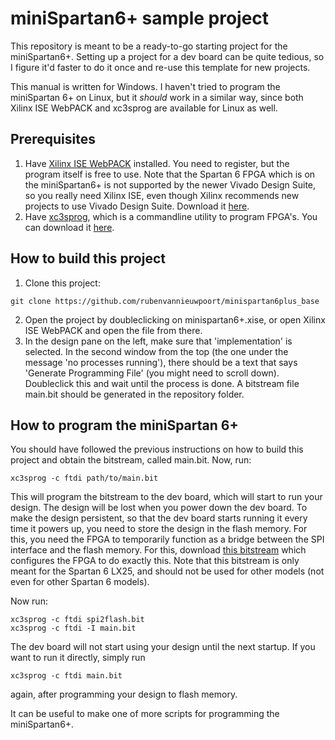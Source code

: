 miniSpartan6+ sample project
============================

This repository is meant to be a ready-to-go starting project for the miniSpartan6+. Setting up a project for a dev board can be quite tedious, so I figure it'd faster to do it once and re-use this template for new projects.

This manual is written for Windows. I haven't tried to program the miniSpartan 6+ on Linux, but it *should* work in a similar way, since both Xilinx ISE WebPACK and xc3sprog are available for Linux as well.


Prerequisites
-------------

  1. Have [Xilinx ISE WebPACK](https://www.xilinx.com/products/design-tools/ise-design-suite/ise-webpack.html) installed. You need to register, but the program itself is free to use. Note that the Spartan 6 FPGA which is on the miniSpartan6+ is not supported by the newer Vivado Design Suite, so you really need Xilinx ISE, even though Xilinx recommends new projects to use Vivado Design Suite. Download it [here](https://www.xilinx.com/support/download/index.html/content/xilinx/en/downloadNav/vivado-design-tools/archive-ise.html).
  2. Have [xc3sprog](http://xc3sprog.sourceforge.net/), which is a commandline utility to program FPGA's. You can download it [here](https://sourceforge.net/projects/xc3sprog/files/latest/download).


How to build this project
-------------------------

  1. Clone this project:

    git clone https://github.com/rubenvannieuwpoort/minispartan6plus_base

  2. Open the project by doubleclicking on minispartan6+.xise, or open Xilinx ISE WebPACK and open the file from there.
  3. In the design pane on the left, make sure that 'implementation' is selected. In the second window from the top (the one under the message 'no processes running'), there should be a text that says 'Generate Programming File' (you might need to scroll down). Doubleclick this and wait until the process is done. A bitstream file main.bit should be generated in the repository folder.

How to program the miniSpartan 6+
---------------------------------

You should have followed the previous instructions on how to build this project and obtain the bitstream, called main.bit. Now, run:

    xc3sprog -c ftdi path/to/main.bit

This will program the bitstream to the dev board, which will start to run your design. The design will be lost when you power down the dev board. To make the design persistent, so that the dev board starts running it every time it powers up, you need to store the design in the flash memory. For this, you need the FPGA to temporarily function as a bridge between the SPI interface and the flash memory. For this, download [this bitstream](https://github.com/rubenvannieuwpoort/files/blob/master/lx25_flash.bit) which configures the FPGA to do exactly this. Note that this bitstream is only meant for the Spartan 6 LX25, and should not be used for other models (not even for other Spartan 6 models).

Now run:

    xc3sprog -c ftdi spi2flash.bit
    xc3sprog -c ftdi -I main.bit

The dev board will not start using your design until the next startup. If you want to run it directly, simply run

    xc3sprog -c ftdi main.bit

again, after programming your design to flash memory.

It can be useful to make one of more scripts for programming the miniSpartan6+.
